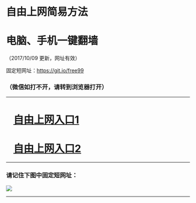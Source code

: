 ﻿# 自由上网简易方法

# 电脑、手机一键翻墙

（2017/10/09 更新，网址有效）

固定短网址：https://git.io/free99

### （微信如打不开，请转到浏览器打开）


***





# &nbsp;&nbsp; <a href="http://ft516027471.fwq-tz-1001.info/fwqtz01.html?t=100900117277 " target="_blank">自由上网入口1</a>
# &nbsp;&nbsp; <a href="http://ft81713950.fwq-tz-1002.info/fwqtz02.html?t=100900114150 " target="_blank">自由上网入口2</a>
***

### 请记住下图中固定短网址：

<img src="https://s3-us-west-2.amazonaws.com/fwq-1001/yjfq-20170905okok.png" /> 


***

